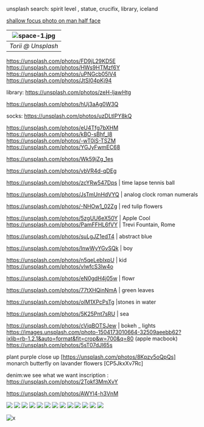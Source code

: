unsplash search: spirit level , statue, crucifix, library, iceland

[shallow focus photo on man half face](https://unsplash.com/photos/NK65VD2M4DY)

| ![space-1.jpg](https://unsplash.com/photos/BjJP2TN8WoI) | 
|:--:| 
| *Torii @ Unsplash* |
https://unsplash.com/photos/FD9jL29KD5E  
https://unsplash.com/photos/HWs9HTMzf6Y  
https://unsplash.com/photos/uPNGcb05lV4  
https://unsplash.com/photos/JtSI04pKj94  

library:
https://unsplash.com/photos/zeH-ljawHtg

https://unsplash.com/photos/hUj3aAg0W3Q




socks: 
https://unsplash.com/photos/uzDLtlPY8kQ

https://unsplash.com/photos/eU4Tfg7bXHM  
https://unsplash.com/photos/kBO-sBhf_I8  
https://unsplash.com/photos/-wT0iS-TSZM  
https://unsplash.com/photos/YGJyFwmEC68


https://unsplash.com/photos/Wk59jZg_1es

https://unsplash.com/photos/vbVR4d-qDEg


https://unsplash.com/photos/zcYRw547Dps | time lapse tennis ball

https://unsplash.com/photos/JsTmUnHdVYQ | analog clock roman numerals

https://unsplash.com/photos/-NHOw1_02Zg | red tulip flowers

https://unsplash.com/photos/5zgUU6eX50Y | Apple Cool  
https://unsplash.com/photos/PamFFHL6fVY | Trevi Fountain, Rome   

https://unsplash.com/photos/suLgJZ1edT4 | abstract blue

https://unsplash.com/photos/InwWyYGvSQk |  boy

https://unsplash.com/photos/n5qeLebIxpU | kid
https://unsplash.com/photos/vlwfcS3lw4o

https://unsplash.com/photos/eN0gdH4j05w | flowr

https://unsplash.com/photos/77tXHQinNmA | green leaves

https://unsplash.com/photos/olM1XPcPsTg |stones in water

https://unsplash.com/photos/5K25Pnt7sRU | sea

https://unsplash.com/photos/cViqBOTSJew | bokeh _ lights  
https://images.unsplash.com/photo-1504173010664-32509aeebb62?ixlib=rb-1.2.1&auto=format&fit=crop&w=700&q=80
(apple macbook)
https://unsplash.com/photos/5sT07dJl65s


plant purple close up [https://unsplash.com/photos/8Kpzv5oQpQs]
monarch butterfly on lavander flowers [CP5JkxXv7Rc]

denim:we see what we want inscription : https://unsplash.com/photos/2Tokf3MmXvY


https://unsplash.com/photos/AWYI4-h3VnM

  <div id="gallery" class="grid">
    <img src="https://source.unsplash.com/5zgUU6eX50Y?400x400">
    <img src="https://source.unsplash.com/suLgJZ1edT4">
    <img src="https://source.unsplash.com/kBO-sBhf_I8?400x400">
    <img src="https://source.unsplash.com/HWs9HTMzf6Y?400x400">
    <img src="https://source.unsplash.com/uPNGcb05lV4?400x400">
    <img src="https://source.unsplash.com/PamFFHL6fVY?400x400">
    <img src="https://source.unsplash.com/JtSI04pKj94?400x400">
    <img src="https://source.unsplash.com/FD9jL29KD5E?400x400">
    <img src="https://source.unsplash.com/eU4Tfg7bXHM?400x400">
    <img src="https://source.unsplash.com/-wT0iS-TSZM?400x400">
    <img src="https://source.unsplash.com/YGJyFwmEC68?400x400"> 
    <img src="https://source.unsplash.com/h1vdmVQqPmM?400x400">
    <img src="https://source.unsplash.com/Tdwu35bCUj0?400x400">

  </div>


![x](https://images.unsplash.com/photo-1491895200222-0fc4a4c35e18?ixlib=rb-0.3.5&s=a74bf61666c5e84b8cd8687ff8f4fa27&auto=format&fit=crop&w=1867&q=80)
